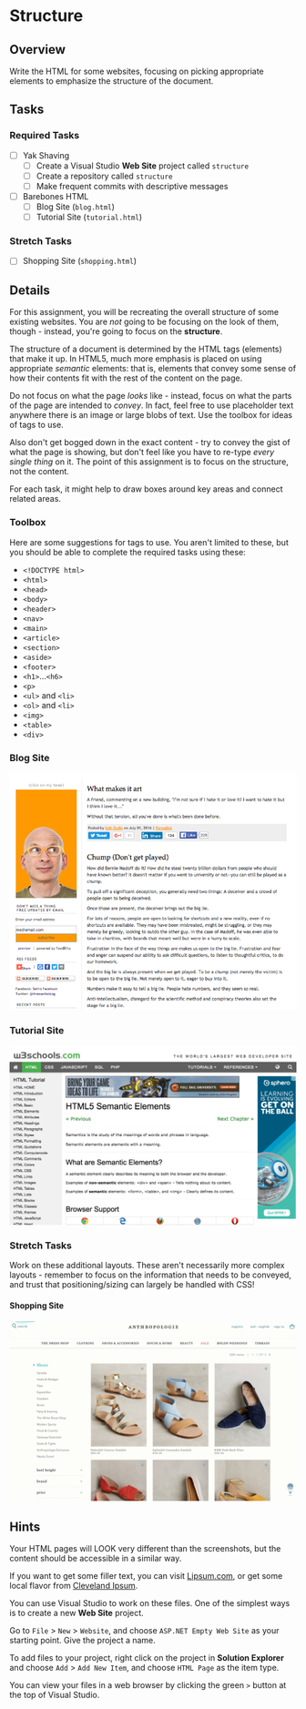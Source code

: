# Structure

## Overview

Write the HTML for some websites, focusing on picking appropriate elements to emphasize the structure of the document.

## Tasks

### Required Tasks

- [ ] Yak Shaving
  - [ ] Create a Visual Studio **Web Site** project called `structure`
  - [ ] Create a repository called `structure`
  - [ ] Make frequent commits with descriptive messages
- [ ] Barebones HTML
  - [ ] Blog Site (`blog.html`)
  - [ ] Tutorial Site (`tutorial.html`)

### Stretch Tasks

- [ ] Shopping Site (`shopping.html`)

## Details

For this assignment, you will be recreating the overall structure of some existing websites. You are _not_ going to be focusing on the look of them, though - instead, you're going to focus on the **structure**.

The structure of a document is determined by the HTML tags (elements) that make it up. In HTML5, much more emphasis is placed on using appropriate _semantic_ elements: that is, elements that convey some sense of how their contents fit with the rest of the content on the page.

Do not focus on what the page _looks_ like - instead, focus on what the parts of the page are intended to _convey_. In fact, feel free to use placeholder text anywhere there is an image or large blobs of text. Use the toolbox for ideas of tags to use.

Also don't get bogged down in the exact content - try to convey the gist of what the page is showing, but don't feel like you have to re-type _every single thing_ on it. The point of this assignment is to focus on the structure, not the content.

For each task, it might help to draw boxes around key areas and connect related areas.

### Toolbox

Here are some suggestions for tags to use. You aren't limited to these, but you should be able to complete the required tasks using these:

* `<!DOCTYPE html>`
* `<html>`
* `<head>`
* `<body>`
* `<header>`
* `<nav>`
* `<main>`
* `<article>`
* `<section>`
* `<aside>`
* `<footer>`
* `<h1>`...`<h6>`
* `<p>`
* `<ul>` and `<li>`
* `<ol>` and `<li>`
* `<img>`
* `<table>`
* `<div>`

### Blog Site

![Blog Site](blogsite.png)

### Tutorial Site

![Tutorial Site](tutorialsite.png)

### Stretch Tasks

Work on these additional layouts. These aren't necessarily more complex layouts - remember to focus on the information that needs to be conveyed, and trust that positioning/sizing can largely be handled with CSS!


#### Shopping Site

![Shopping Site](shoppingsite.png)



## Hints

Your HTML pages will LOOK very different than the screenshots, but the content should be accessible in a similar way.

If you want to get some filler text, you can visit [Lipsum.com](http://www.lipsum.com/), or get some local flavor from [Cleveland Ipsum](http://localipsum.meyerweb.com/).

You can use Visual Studio to work on these files. One of the simplest ways is to create a new **Web Site** project.

Go to `File` > `New` > `Website`, and choose `ASP.NET Empty Web Site` as your starting point. Give the project a name.

To add files to your project, right click on the project in **Solution Explorer** and choose `Add` > `Add New Item`, and choose `HTML Page` as the item type.

You can view your files in a web browser by clicking the green `>` button at the top of Visual Studio.
